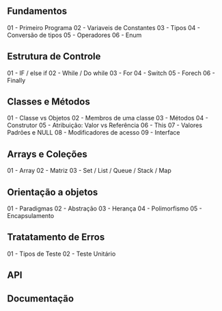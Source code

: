 ## Fundamentos

01 - Primeiro Programa
02 - Variaveis de Constantes
03 - Tipos
04 - Conversão de tipos
05 - Operadores
06 - Enum

## Estrutura de Controle

01 - IF / else if
02 - While / Do while
03 - For
04 - Switch
05 - Forech
06 - Finally

## Classes e Métodos

01 - Classe vs Objetos
02 - Membros de uma classe
03 - Métodos
04 - Construtor
05 - Atribuição: Valor vs Referência
06 - This
07 - Valores Padrões e NULL
08 - Modificadores de acesso
09 - Interface


## Arrays e Coleções

01 - Array
02 - Matriz
03 - Set / List / Queue / Stack / Map


## Orientação a objetos

01 - Paradigmas
02 - Abstração
03 - Herança
04 - Polimorfismo
05 - Encapsulamento


## Tratatamento de Erros

01 - Tipos de Teste
02 - Teste Unitário


## API


## Documentação
